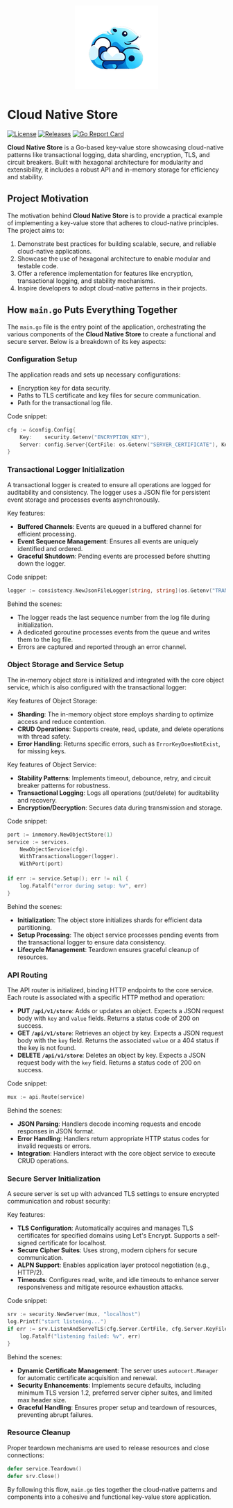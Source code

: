 <p align="center">
<img src="https://github.com/andygeiss/cloud-native-store/blob/main/logo.png?raw=true" />
</p>

# Cloud Native Store

[![License](https://img.shields.io/github/license/andygeiss/cloud-native-store)](https://github.com/andygeiss/cloud-native-store/blob/master/LICENSE)
[![Releases](https://img.shields.io/github/v/release/andygeiss/cloud-native-store)](https://github.com/andygeiss/cloud-native-store/releases)
[![Go Report Card](https://goreportcard.com/badge/github.com/andygeiss/cloud-native-store)](https://goreportcard.com/report/github.com/andygeiss/cloud-native-store)

**Cloud Native Store** is a Go-based key-value store showcasing cloud-native patterns like transactional logging, data sharding, encryption, TLS, and circuit breakers. Built with hexagonal architecture for modularity and extensibility, it includes a robust API and in-memory storage for efficiency and stability.

## Project Motivation

The motivation behind **Cloud Native Store** is to provide a practical example of implementing a key-value store that adheres to cloud-native principles. The project aims to:

1. Demonstrate best practices for building scalable, secure, and reliable cloud-native applications.
2. Showcase the use of hexagonal architecture to enable modular and testable code.
3. Offer a reference implementation for features like encryption, transactional logging, and stability mechanisms.
4. Inspire developers to adopt cloud-native patterns in their projects.

## How `main.go` Puts Everything Together

The `main.go` file is the entry point of the application, orchestrating the various components of the **Cloud Native Store** to create a functional and secure server. Below is a breakdown of its key aspects:

### Configuration Setup
The application reads and sets up necessary configurations:
- Encryption key for data security.
- Paths to TLS certificate and key files for secure communication.
- Path for the transactional log file.

Code snippet:
```go
cfg := &config.Config{
    Key:    security.Getenv("ENCRYPTION_KEY"),
    Server: config.Server{CertFile: os.Getenv("SERVER_CERTIFICATE"), KeyFile: os.Getenv("SERVER_KEY")},
}
```

### Transactional Logger Initialization
A transactional logger is created to ensure all operations are logged for auditability and consistency. The logger uses a JSON file for persistent event storage and processes events asynchronously.

Key features:
- **Buffered Channels**: Events are queued in a buffered channel for efficient processing.
- **Event Sequence Management**: Ensures all events are uniquely identified and ordered.
- **Graceful Shutdown**: Pending events are processed before shutting down the logger.

Code snippet:
```go
logger := consistency.NewJsonFileLogger[string, string](os.Getenv("TRANSACTIONAL_LOG"))
```

Behind the scenes:
- The logger reads the last sequence number from the log file during initialization.
- A dedicated goroutine processes events from the queue and writes them to the log file.
- Errors are captured and reported through an error channel.

### Object Storage and Service Setup
The in-memory object store is initialized and integrated with the core object service, which is also configured with the transactional logger:

Key features of Object Storage:
- **Sharding**: The in-memory object store employs sharding to optimize access and reduce contention.
- **CRUD Operations**: Supports create, read, update, and delete operations with thread safety.
- **Error Handling**: Returns specific errors, such as `ErrorKeyDoesNotExist`, for missing keys.

Key features of Object Service:
- **Stability Patterns**: Implements timeout, debounce, retry, and circuit breaker patterns for robustness.
- **Transactional Logging**: Logs all operations (put/delete) for auditability and recovery.
- **Encryption/Decryption**: Secures data during transmission and storage.

Code snippet:
```go
port := inmemory.NewObjectStore(1)
service := services.
    NewObjectService(cfg).
    WithTransactionalLogger(logger).
    WithPort(port)

if err := service.Setup(); err != nil {
    log.Fatalf("error during setup: %v", err)
}
```

Behind the scenes:
- **Initialization**: The object store initializes shards for efficient data partitioning.
- **Setup Processing**: The object service processes pending events from the transactional logger to ensure data consistency.
- **Lifecycle Management**: Teardown ensures graceful cleanup of resources.

### API Routing
The API router is initialized, binding HTTP endpoints to the core service. Each route is associated with a specific HTTP method and operation:

- **PUT `/api/v1/store`**: Adds or updates an object. Expects a JSON request body with `key` and `value` fields. Returns a status code of 200 on success.
- **GET `/api/v1/store`**: Retrieves an object by key. Expects a JSON request body with the `key` field. Returns the associated `value` or a 404 status if the key is not found.
- **DELETE `/api/v1/store`**: Deletes an object by key. Expects a JSON request body with the `key` field. Returns a status code of 200 on success.

Code snippet:
```go
mux := api.Route(service)
```

Behind the scenes:
- **JSON Parsing**: Handlers decode incoming requests and encode responses in JSON format.
- **Error Handling**: Handlers return appropriate HTTP status codes for invalid requests or errors.
- **Integration**: Handlers interact with the core object service to execute CRUD operations.

### Secure Server Initialization
A secure server is set up with advanced TLS settings to ensure encrypted communication and robust security:

Key features:
- **TLS Configuration**: Automatically acquires and manages TLS certificates for specified domains using Let's Encrypt. Supports a self-signed certificate for localhost.
- **Secure Cipher Suites**: Uses strong, modern ciphers for secure communication.
- **ALPN Support**: Enables application layer protocol negotiation (e.g., HTTP/2).
- **Timeouts**: Configures read, write, and idle timeouts to enhance server responsiveness and mitigate resource exhaustion attacks.

Code snippet:
```go
srv := security.NewServer(mux, "localhost")
log.Printf("start listening...")
if err := srv.ListenAndServeTLS(cfg.Server.CertFile, cfg.Server.KeyFile); err != nil {
    log.Fatalf("listening failed: %v", err)
}
```

Behind the scenes:
- **Dynamic Certificate Management**: The server uses `autocert.Manager` for automatic certificate acquisition and renewal.
- **Security Enhancements**: Implements secure defaults, including minimum TLS version 1.2, preferred server cipher suites, and limited max header size.
- **Graceful Handling**: Ensures proper setup and teardown of resources, preventing abrupt failures.

### Resource Cleanup
Proper teardown mechanisms are used to release resources and close connections:
```go
defer service.Teardown()
defer srv.Close()
```

By following this flow, `main.go` ties together the cloud-native patterns and components into a cohesive and functional key-value store application.
